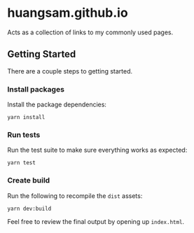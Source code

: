# huangsam.github.io

Acts as a collection of links to my commonly used pages.

## Getting Started

There are a couple steps to getting started.

### Install packages

Install the package dependencies:

    yarn install

### Run tests

Run the test suite to make sure everything works as expected:

    yarn test

### Create build

Run the following to recompile the `dist` assets:

    yarn dev:build

Feel free to review the final output by opening up `index.html`.
